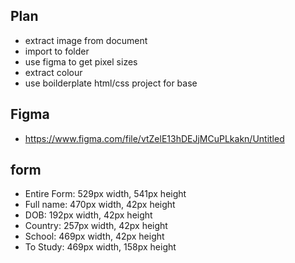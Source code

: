 ## Plan
- extract image from document
- import to folder
- use figma to get pixel sizes
- extract colour
- use boilderplate html/css project for base



## Figma
- https://www.figma.com/file/vtZelE13hDEJjMCuPLkakn/Untitled

## form
- Entire Form: 529px width, 541px height
- Full name:   470px width, 42px  height
- DOB:         192px width, 42px  height
- Country:     257px width, 42px  height
- School:      469px width, 42px  height
- To Study:    469px width, 158px height